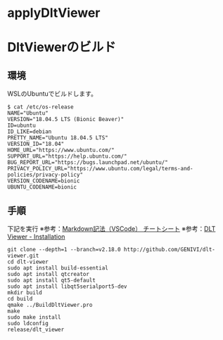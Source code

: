 # applyDltViewer

# DltViewerのビルド
## 環境
WSLのUbuntuでビルドします。
```
$ cat /etc/os-release
NAME="Ubuntu"
VERSION="18.04.5 LTS (Bionic Beaver)"
ID=ubuntu
ID_LIKE=debian
PRETTY_NAME="Ubuntu 18.04.5 LTS"
VERSION_ID="18.04"
HOME_URL="https://www.ubuntu.com/"
SUPPORT_URL="https://help.ubuntu.com/"
BUG_REPORT_URL="https://bugs.launchpad.net/ubuntu/"
PRIVACY_POLICY_URL="https://www.ubuntu.com/legal/terms-and-policies/privacy-policy"
VERSION_CODENAME=bionic
UBUNTU_CODENAME=bionic
```

## 手順
下記を実行
※参考：[Markdown記法（VSCode） チートシート](https://qiita.com/takeoverjp/items/d7a9ad4e5f0b778308be)
※参考：[DLT Viewer - Installation](https://github.com/GENIVI/dlt-viewer/blob/master/INSTALL.md)

```
git clone --depth=1 --branch=v2.18.0 http://github.com/GENIVI/dlt-viewer.git
cd dlt-viewer
sudo apt install build-essential
sudo apt install qtcreator
sudo apt install qt5-default
sudo apt install libqt5serialport5-dev
mkdir build
cd build
qmake ../BuildDltViewer.pro
make
sudo make install
sudo ldconfig
release/dlt_viewer
```
